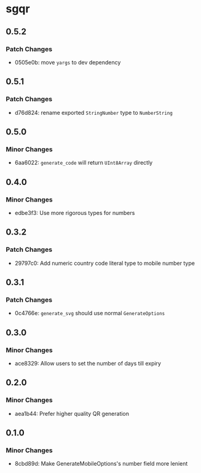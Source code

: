 # sgqr

## 0.5.2

### Patch Changes

- 0505e0b: move `yargs` to dev dependency

## 0.5.1

### Patch Changes

- d76d824: rename exported `StringNumber` type to `NumberString`

## 0.5.0

### Minor Changes

- 6aa6022: `generate_code` will return `UInt8Array` directly

## 0.4.0

### Minor Changes

- edbe3f3: Use more rigorous types for numbers

## 0.3.2

### Patch Changes

- 29797c0: Add numeric country code literal type to mobile number type

## 0.3.1

### Patch Changes

- 0c4766e: `generate_svg` should use normal `GenerateOptions`

## 0.3.0

### Minor Changes

- ace8329: Allow users to set the number of days till expiry

## 0.2.0

### Minor Changes

- aea1b44: Prefer higher quality QR generation

## 0.1.0

### Minor Changes

- 8cbd89d: Make GenerateMobileOptions's number field more lenient
